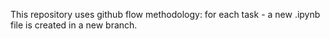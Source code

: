 This repository uses github flow methodology: for each task - a new .ipynb file is created in a new branch.
